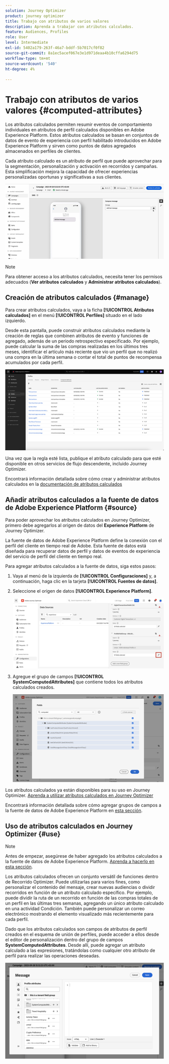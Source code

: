 ```yaml
---
solution: Journey Optimizer
product: journey optimizer
title: Trabajo con atributos de varios valores
description: Aprenda a trabajar con atributos calculados.
feature: Audiences, Profiles
role: User
level: Intermediate
exl-id: 5402a179-263f-46a7-bddf-5b7017cf0f82
source-git-commit: 8a1ec5acef067e3e1d971deaa4b10cffa6294d75
workflow-type: tm+mt
source-wordcount: '540'
ht-degree: 4%

---
```


# Trabajo con atributos de varios valores {#computed-attributes}

Los atributos calculados permiten resumir eventos de comportamiento individuales en atributos de perfil calculados disponibles en Adobe Experience Platform. Estos atributos calculados se basan en conjuntos de datos de evento de experiencia con perfil habilitado introducidos en Adobe Experience Platform y sirven como puntos de datos agregados almacenados en perfiles de clientes.

Cada atributo calculado es un atributo de perfil que puede aprovechar para la segmentación, personalización y activación en recorridos y campañas. Esta simplificación mejora la capacidad de ofrecer experiencias personalizadas oportunas y significativas a sus clientes.


![](../rn/assets/do-not-localize/computed-attributes.gif)


>[!NOTE]
>
>Para obtener acceso a los atributos calculados, necesita tener los permisos adecuados (**Ver atributos calculados** y **Administrar atributos calculados**).

## Creación de atributos calculados {#manage}

Para crear atributos calculados, vaya a la ficha **[!UICONTROL Atributos calculados]** en el menú **[!UICONTROL Perfiles]** situado en el lado izquierdo.

Desde esta pantalla, puede construir atributos calculados mediante la creación de reglas que combinen atributos de evento y funciones de agregado, además de un periodo retrospectivo especificado. Por ejemplo, puede calcular la suma de las compras realizadas en los últimos tres meses, identificar el artículo más reciente que vio un perfil que no realizó una compra en la última semana o contar el total de puntos de recompensa acumulados por cada perfil.

![](assets/computed-attributes.png)

Una vez que la regla esté lista, publique el atributo calculado para que esté disponible en otros servicios de flujo descendente, incluido Journey Optimizer.

Encontrará información detallada sobre cómo crear y administrar atributos calculados en la [documentación de atributos calculados](https://experienceleague.adobe.com/docs/experience-platform/profile/computed-attributes/overview.html?lang=es)

## Añadir atributos calculados a la fuente de datos de Adobe Experience Platform {#source}

Para poder aprovechar los atributos calculados en Journey Optimizer, primero debe agregarlos al origen de datos del **Experience Platform** de Journey Optimizer.

La fuente de datos de Adobe Experience Platform define la conexión con el perfil del cliente en tiempo real de Adobe. Esta fuente de datos está diseñada para recuperar datos de perfil y datos de eventos de experiencia del servicio de perfil del cliente en tiempo real.

Para agregar atributos calculados a la fuente de datos, siga estos pasos:

1. Vaya al menú de la izquierda de **[!UICONTROL Configuraciones]** y, a continuación, haga clic en la tarjeta **[!UICONTROL Fuentes de datos]**.

1. Seleccione el origen de datos **[!UICONTROL Experience Platform]**.

   ![](assets/computed-attributes-add.png)

1. Agregue el grupo de campos **[!UICONTROL SystemComputedAttributes]** que contiene todos los atributos calculados creados.

   ![](assets/computed-attributes-fieldgroup.png)

Los atributos calculados ya están disponibles para su uso en Journey Optimizer. [Aprenda a utilizar atributos calculados en Journey Optimizer](#use)

Encontrará información detallada sobre cómo agregar grupos de campos a la fuente de datos de Adobe Experience Platform en [esta sección](../datasource/adobe-experience-platform-data-source.md).

## Uso de atributos calculados en Journey Optimizer {#use}

>[!NOTE]
>
>Antes de empezar, asegúrese de haber agregado los atributos calculados a la fuente de datos de Adobe Experience Platform. [Aprenda a hacerlo en esta sección](#source).

Los atributos calculados ofrecen un conjunto versátil de funciones dentro de Recorrido Optimizer. Puede utilizarlas para varios fines, como personalizar el contenido del mensaje, crear nuevas audiencias o dividir recorridos en función de un atributo calculado específico. Por ejemplo, puede dividir la ruta de un recorrido en función de las compras totales de un perfil en las últimas tres semanas, agregando un único atributo calculado en una actividad Condición. También puede personalizar un correo electrónico mostrando el elemento visualizado más recientemente para cada perfil.

Dado que los atributos calculados son campos de atributos de perfil creados en el esquema de unión de perfiles, puede acceder a ellos desde el editor de personalización dentro del grupo de campos **SystemComputedAttributes**. Desde allí, puede agregar un atributo calculado a las expresiones, tratándolas como cualquier otro atributo de perfil para realizar las operaciones deseadas.

![](assets/computed-attributes-ajo.png)
